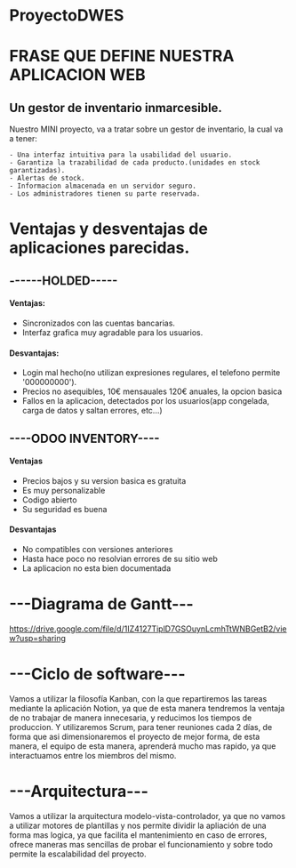 # ProyectoDWES

# FRASE QUE DEFINE NUESTRA APLICACION WEB

## Un gestor de inventario inmarcesible.

Nuestro MINI proyecto, va a tratar sobre un gestor de inventario, la cual va a tener:

    - Una interfaz intuitiva para la usabilidad del usuario.
    - Garantiza la trazabilidad de cada producto.(unidades en stock garantizadas).
    - Alertas de stock.
    - Informacion almacenada en un servidor seguro.
    - Los administradores tienen su parte reservada.


# Ventajas y desventajas de aplicaciones parecidas.

## ------HOLDED-----

#### Ventajas:

- Sincronizados con las cuentas bancarias.
- Interfaz grafica muy agradable para los usuarios.

#### Desvantajas:

- Login mal hecho(no utilizan expresiones regulares, el telefono permite '000000000').
- Precios no asequibles, 10€ mensauales 120€ anuales, la opcion basica
- Fallos en la aplicacion, detectados por los usuarios(app congelada, carga de datos y saltan errores, etc...)


## ----ODOO INVENTORY----

#### Ventajas

- Precios bajos y su version basica es gratuita
- Es muy personalizable
- Codigo abierto
- Su seguridad es buena

#### Desvantajas

- No compatibles con versiones anteriores
- Hasta hace poco no resolvian errores de su sitio web
- La aplicacion no esta bien documentada


# ---Diagrama de Gantt---

https://drive.google.com/file/d/1IZ4127TiplD7GSOuynLcmhTtWNBGetB2/view?usp=sharing

# ---Ciclo de software---

Vamos a utilizar la filosofía Kanban, con la que repartiremos las tareas mediante la aplicación Notion, ya que de esta manera tendremos la ventaja de no trabajar de manera innecesaria, y reducimos los tiempos de produccion. Y utilizaremos Scrum, para tener reuniones cada 2 días, de forma que asi dimensionaremos el proyecto de mejor forma, de esta manera, el equipo de esta manera, aprenderá mucho mas rapido, ya que interactuamos entre los miembros del mismo.


# ---Arquitectura---

Vamos a utilizar la arquitectura modelo-vista-controlador, ya que no vamos a utilizar motores de plantillas y nos permite dividir la apliación de una forma mas logica, ya que facilita el mantenimiento en caso de errores, ofrece maneras mas sencillas de probar el funcionamiento y sobre todo permite la escalabilidad del proyecto.

